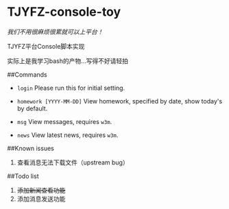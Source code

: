 TJYFZ-console-toy
=================
*我们不用很麻烦很累就可以上平台！*

TJYFZ平台Console脚本实现

实际上是我学习bash的产物...写得不好请轻拍

##Commands

* `login`    Please run this for initial setting.

* `homework [YYYY-MM-DD]`    View homework, specified by date, show today's by default.

* `msg`    View messages, requires `w3m`.

* `news`	View latest news, requires `w3m`.

##Known issues

1. 查看消息无法下载文件（upstream bug）

##Todo list

1. ~~添加新闻查看功能~~
2. 添加消息发送功能
